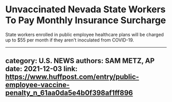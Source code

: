 # Unvaccinated Nevada State Workers To Pay Monthly Insurance Surcharge

State workers enrolled in public employee healthcare plans will be charged up to $55 per month if they aren't inoculated from COVID-19.

---
category: U.S. NEWS
authors: SAM METZ, AP
date: 2021-12-03
link: https://www.huffpost.com/entry/public-employee-vaccine-penalty_n_61aa0da5e4b0f398af1ff896
---
